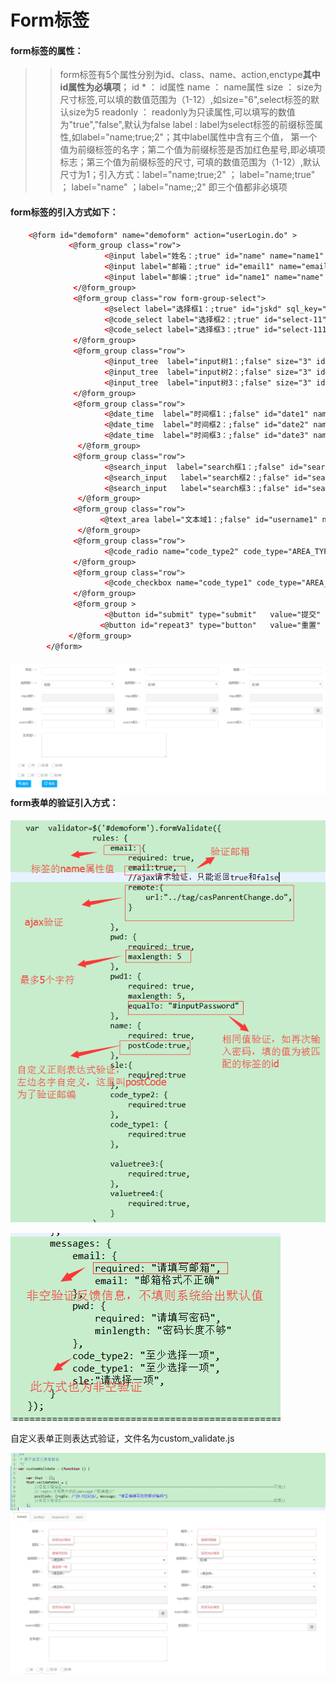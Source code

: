 # **Form标签**

#### **form标签的属性：**

> > form标签有5个属性分别为id、class、name、action,enctype**其中id属性为必填项**；
>>id * ： id属性
>>name ： name属性
>>size ： size为尺寸标签,可以填的数值范围为（1-12）,如size="6",select标签的默认size为5
>>readonly ： readonly为只读属性,可以填写的数值为"true","false",默认为false
label : label为select标签的前缀标签属性,如label="name;true;2"；其中label属性中含有三个值，
第一个值为前缀标签的名字；第二个值为前缀标签是否加红色星号,即必填项标志；第三个值为前缀标签的尺寸,
可填的数值范围为（1-12）,默认尺寸为1；引入方式：label="name;true;2" ； label="name;true" ；
label="name" ；label="name;;2" 即三个值都非必填项

#### form标签的引入方式如下：

```html
    <@form id="demoform" name="demoform" action="userLogin.do" >
             <@form_group class="row">
                     <@input label="姓名：;true" id="name" name="name1"  type="text" size="3"  />
                     <@input label="邮箱：;true" id="email1" name="email"  type="email" size="3" />
                     <@input label="邮编：;true" id="name1" name="name"  type="text" size="3"  />
              </@form_group>
              <@form_group class="row form-group-select">
                     <@select label="选择框1：;true" id="jskd" sql_key="syscode1"  name="sle" show_field="CODE_NAME" value_field="CODE_VALUE" default_val="2" choice_have="true" size="3"/>
                     <@code_select label="选择框2：;true" id="select-11" name="sle" code_type="AREA_TYPE" default_val="2"  no_show="1"  size="3" choice_have="true" select_more="" />
                     <@code_select label="选择框3：;true" id="select-111" name="sle" code_type="AREA_TYPE" default_val="2"  no_show="1"  size="3" choice_have="true" select_more="" />        
              </@form_group>
              <@form_group class="row">
                     <@input_tree  label="input树1：;false" size="3" id="but6" tree_id="tree6" name="valuetree6" sql_key="sysfunc7" checkbox_have="true"/>
                     <@input_tree  label="input树2：;false" size="3" id="but7" tree_id="tree7" name="valuetree7" sql_key="sysfunc7" checkbox_have="true"/>
                     <@input_tree  label="input树3：;false" size="3" id="but5" tree_id="tree5" name="valuetree5" sql_key="sysfunc7" checkbox_have="true"/>
              </@form_group>
              <@form_group class="row">
                     <@date_time  label="时间框1：;false" id="date1" name="start_time3" size="3"/>
                     <@date_time  label="时间框2：;false" id="date2" name="start_time4" size="3"/>
                     <@date_time  label="时间框3：;false" id="date3" name="start_time5" size="3"/>
               </@form_group>
              <@form_group class="row">
                     <@search_input  label="search框1：;false" id="search1" name="searchOrgName" sql_key="org_name1" show_item="item.org_id + ' _ ' + item.org_name" show_value="org_name" hidden_value="org_id" size="3"/>
                     <@search_input   label="search框2：;false" id="search2" name="searchOrgName" sql_key="org_name1" show_item="item.org_id + ' _ ' + item.org_name" show_value="org_name" hidden_value="org_id" size="3"/>
                     <@search_input   label="search框3：;false" id="search3" name="searchOrgName" sql_key="org_name1" show_item="item.org_id + ' _ ' + item.org_name" show_value="org_name" hidden_value="org_id" size="3"/>
               </@form_group>
              <@form_group class="row">
                    <@text_area label="文本域1：;false" id="username1" name="ntextame" value="name"  size="5" /> 
               </@form_group>
              <@form_group class="row">
                     <@code_radio name="code_type2" code_type="AREA_TYPE" default_val="28" readonly="true"/>
              </@form_group>
              <@form_group class="row">
                     <@code_checkbox name="code_type1" code_type="AREA_TYPE" default_val="09,28,58" readonly="true" />
              </@form_group>
              <@form_group >
                     <@button id="submit" type="submit"   value="提交" icon="search"/>
                    <@button id="repeat3" type="button"   value="重置" icon="repeat"/>
             </@form_group>
        </@form>
```

#### ![](/assets/form.png)form表单的验证引入方式：

![](/assets/validate1.png)

![](/assets/validate2.png)

自定义表单正则表达式验证，文件名为custom\_validate.js

![](/assets/validate3.png)![](/assets/validate5.png)

